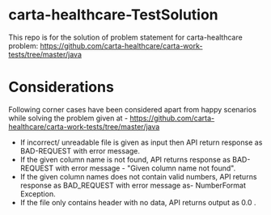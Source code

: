 # carta-healthcare-TestSolution
This repo is for the solution of problem statement for carta-healthcare problem: https://github.com/carta-healthcare/carta-work-tests/tree/master/java

# Considerations
Following corner cases have been considered apart from happy scenarios while solving the problem given at  -  https://github.com/carta-healthcare/carta-work-tests/tree/master/java

* If incorrect/ unreadable file is given as input then API return response as BAD-REQUEST with error message.
* If the given column name is not found, API returns response as BAD-REQUEST with error message - "Given column name not found".
* If the given column names does not contain valid numbers, API returns response as BAD_REQUEST with error message as- NumberFormat Exception.
* If the file only contains header with no data, API returns output as 0.0 .
